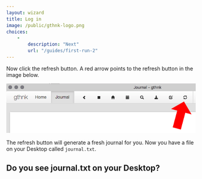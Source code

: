 ```yaml
---
layout: wizard
title: Log in
image: /public/gthnk-logo.png
choices:
    -
        description: "Next"
        url: "/guides/first-run-2"
---
```


Now click the refresh button.
A red arrow points to the refresh button in the image below.

![](/public/gthnk-refresh.png)

The refresh button will generate a fresh journal for you.
Now you have a file on your Desktop called `journal.txt`.

## Do you see journal.txt on your Desktop?
